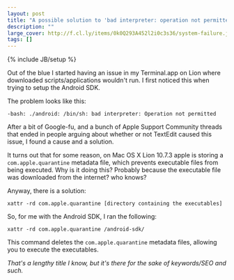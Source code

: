 ```yaml
---
layout: post
title: "A possible solution to 'bad interpreter: operation not permitted' error on Mac OS X Lion"
description: ""
large_cover: http://f.cl.ly/items/0k0Q293A452l2i0c3s36/system-failure.jpg
tags: []
---
```

{% include JB/setup %}

Out of the blue I started having an issue in my Terminal.app on Lion where downloaded scripts/applications wouldn't run. I first noticed this when trying to setup the Android SDK.

The problem looks like this:

`-bash: ./android: /bin/sh: bad interpreter: Operation not permitted`

After a bit of Google-fu, and a bunch of Apple Support Community threads that ended in people arguing about whether or not TextEdit caused this issue, I found a cause and a solution.

It turns out that for some reason, on Mac OS X Lion 10.7.3 apple is storing a `com.apple.quarantine` metadata file, which prevents executable files from being executed. Why is it doing this? Probably because the executable file was downloaded from the internet? who knows? 

Anyway, there is a solution:

`xattr -rd com.apple.quarantine [directory containing the executables]`

So, for me with the Android SDK, I ran the following:

`xattr -rd com.apple.quarantine /android-sdk/`

This command deletes the `com.apple.quarantine` metadata files, allowing you to execute the executables.

<cite>That's a lengthy title I know, but it's there for the sake of keywords/SEO and such.</cite>
